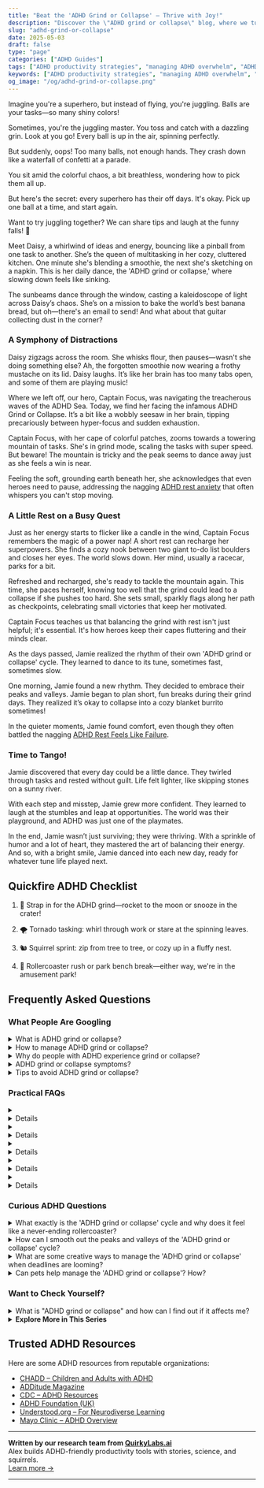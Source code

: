 ```yaml
---
title: "Beat the 'ADHD Grind or Collapse' – Thrive with Joy!"
description: "Discover the \"ADHD grind or collapse\" blog, where we turn chaos into comfort! Unpack the superhero in you with heartfelt stories and tips that feel like a warm hug. Dive in and feel understood!"
slug: "adhd-grind-or-collapse"
date: 2025-05-03
draft: false
type: "page"
categories: ["ADHD Guides"]
tags: ["ADHD productivity strategies", "managing ADHD overwhelm", "ADHD task management", "ADHD work-life balance", "ADHD coping mechanisms", "embracing ADHD quirks", "adult ADHD support"]
keywords: ["ADHD productivity strategies", "managing ADHD overwhelm", "ADHD task management", "ADHD work-life balance", "ADHD coping mechanisms", "embracing ADHD quirks", "adult ADHD support"]
og_image: "/og/adhd-grind-or-collapse.png"
---
```


Imagine you're a superhero, but instead of flying, you're juggling. Balls are your tasks—so many shiny colors!

Sometimes, you're the juggling master. You toss and catch with a dazzling grin. Look at you go! Every ball is up in the air, spinning perfectly.

But suddenly, oops! Too many balls, not enough hands. They crash down like a waterfall of confetti at a parade.

You sit amid the colorful chaos, a bit breathless, wondering how to pick them all up.

But here's the secret: every superhero has their off days. It's okay. Pick up one ball at a time, and start again.

Want to try juggling together? We can share tips and laugh at the funny falls! 🎉

Meet Daisy, a whirlwind of ideas and energy, bouncing like a pinball from one task to another. She’s the queen of multitasking in her cozy, cluttered kitchen. One minute she's blending a smoothie, the next she's sketching on a napkin. This is her daily dance, the 'ADHD grind or collapse,' where slowing down feels like sinking.

The sunbeams dance through the window, casting a kaleidoscope of light across Daisy’s chaos. She’s on a mission to bake the world’s best banana bread, but oh—there's an email to send! And what about that guitar collecting dust in the corner?

### A Symphony of Distractions

Daisy zigzags across the room. She whisks flour, then pauses—wasn't she doing something else? Ah, the forgotten smoothie now wearing a frothy mustache on its lid. Daisy laughs. It’s like her brain has too many tabs open, and some of them are playing music!

Where we left off, our hero, Captain Focus, was navigating the treacherous waves of the ADHD Sea. Today, we find her facing the infamous ADHD Grind or Collapse. It’s a bit like a wobbly seesaw in her brain, tipping precariously between hyper-focus and sudden exhaustion.

Captain Focus, with her cape of colorful patches, zooms towards a towering mountain of tasks. She's in grind mode, scaling the tasks with super speed. But beware! The mountain is tricky and the peak seems to dance away just as she feels a win is near.

Feeling the soft, grounding earth beneath her, she acknowledges that even heroes need to pause, addressing the nagging [ADHD rest anxiety](/pages/adhd-rest-anxiety/) that often whispers you can't stop moving.

### A Little Rest on a Busy Quest

Just as her energy starts to flicker like a candle in the wind, Captain Focus remembers the magic of a power nap! A short rest can recharge her superpowers. She finds a cozy nook between two giant to-do list boulders and closes her eyes. The world slows down. Her mind, usually a racecar, parks for a bit.

Refreshed and recharged, she's ready to tackle the mountain again. This time, she paces herself, knowing too well that the grind could lead to a collapse if she pushes too hard. She sets small, sparkly flags along her path as checkpoints, celebrating small victories that keep her motivated.

Captain Focus teaches us that balancing the grind with rest isn't just helpful; it's essential. It's how heroes keep their capes fluttering and their minds clear.

As the days passed, Jamie realized the rhythm of their own 'ADHD grind or collapse' cycle. They learned to dance to its tune, sometimes fast, sometimes slow.

One morning, Jamie found a new rhythm. They decided to embrace their peaks and valleys. Jamie began to plan short, fun breaks during their grind days. They realized it’s okay to collapse into a cozy blanket burrito sometimes!

In the quieter moments, Jamie found comfort, even though they often battled the nagging [ADHD Rest Feels Like Failure](/pages/adhd-rest-feels-like-failure/).

### Time to Tango!

Jamie discovered that every day could be a little dance. They twirled through tasks and rested without guilt. Life felt lighter, like skipping stones on a sunny river.

With each step and misstep, Jamie grew more confident. They learned to laugh at the stumbles and leap at opportunities. The world was their playground, and ADHD was just one of the playmates.

In the end, Jamie wasn’t just surviving; they were thriving. With a sprinkle of humor and a lot of heart, they mastered the art of balancing their energy. And so, with a bright smile, Jamie danced into each new day, ready for whatever tune life played next.

## Quickfire ADHD Checklist

1. 🚀 Strap in for the ADHD grind—rocket to the moon or snooze in the crater!

2. 🌪️ Tornado tasking: whirl through work or stare at the spinning leaves.

3. 🐿️ Squirrel sprint: zip from tree to tree, or cozy up in a fluffy nest.

4. 🎢 Rollercoaster rush or park bench break—either way, we're in the amusement park!

## Frequently Asked Questions



### What People Are Googling

<details><summary>What is ADHD grind or collapse?</summary><p>Absolutely, I'm glad you asked about this. "ADHD grind or collapse" is a term that some people use to describe a common pattern experienced by individuals with ADHD. It often involves pushing through tasks with intense focus and effort (grinding) until they reach a point of mental or physical exhaustion (collapse). This cycle can be challenging, but understanding it is a great first step towards finding more balanced and sustainable ways to manage your energy levels.</p></details>
<details><summary>How to manage ADHD grind or collapse?</summary><p>Managing the cycle of ADHD grind or collapse can definitely feel challenging, but you’re not alone in this. A cozy tip is to start by embracing a routine that includes regular breaks and time for relaxation—think of it as scheduling mini vacations throughout your day! It’s also helpful to set realistic goals and celebrate small wins, which can keep motivation up without overextending yourself. Remember, it’s perfectly okay to adjust your pace and ask for support when you need it; doing so helps prevent burnout and keeps you moving steadily forward.</p></details>
<details><summary>Why do people with ADHD experience grind or collapse?</summary><p>Absolutely, it's a great question to ask! People with ADHD often experience what's called "grind or collapse" due to the unique ways their brains manage energy and tasks. Essentially, during the "grind," they might push themselves intensely, often fueled by a surge of interest or the pressure of a looming deadline. However, this intense expenditure of energy can lead to a "collapse," where they feel mentally and physically drained, needing a significant period of rest and recovery. It's a bit like sprinting a marathon; pacing is tricky but crucial.</p></details>
<details><summary>ADHD grind or collapse symptoms?</summary><p>Absolutely, the "grind or collapse" cycle is something many people with ADHD experience, and you're definitely not alone in this. It's like oscillating between pushing yourself extremely hard (grinding) and then hitting a wall of exhaustion (collapsing). This happens because managing energy levels can be really tricky with ADHD. Remember, finding a more balanced approach to tasks and embracing a routine that includes regular breaks can make a big difference. It’s all about discovering what works best for your unique rhythm!</p></details>
<details><summary>Tips to avoid ADHD grind or collapse?</summary><p>Absolutely, taking care of yourself is crucial, especially when managing ADHD! A great tip is to break tasks into smaller, achievable steps, setting clear and manageable goals to avoid feeling overwhelmed. Remember to schedule regular breaks for rest and relaxation—maybe a cozy corner with a book or a short walk outside. Integrating enjoyable activities that you look forward to can also keep your energy levels up and prevent burnout. Keep it balanced and gentle; you're doing great!</p></details>



### Practical FAQs

<details><summary><details>What is the meaning of 'ADHD grind or collapse'?<p>The term 'ADHD grind or collapse' refers to a pattern often experienced by individuals with ADHD where they alternate between periods of high productivity (grind) and significant drops in performance or well-being (collapse). This cycle can be influenced by various factors including stress, overstimulation, and the inconsistent availability of neurotransmitters like dopamine.</p></details></summary><p>The phrase "ADHD grind or collapse" captures a very relatable experience for many with ADHD. It describes how you might find yourself in a cycle of pushing hard through tasks (that's the "grind") and then hitting a point where you just can't go further, leading to a drop in productivity or a need for a significant break (the "collapse"). This pattern can be especially frustrating because it feels like a rollercoaster of ups and downs. Remember, recognizing this pattern is a great first step towards managing it and finding a more balanced approach to your tasks and energy levels.</p></details>
<details><summary><details>How can someone manage the 'ADHD grind or collapse' cycle?<p>Managing the 'ADHD grind or collapse' cycle involves several strategies such as setting realistic goals, maintaining a consistent schedule, using time management tools, seeking professional counseling, and possibly using medication under the guidance of a healthcare provider. It is also helpful to incorporate regular breaks, prioritize self-care, and develop a supportive network.</p></details></summary><p>Navigating the 'ADHD grind or collapse' cycle can indeed feel like a daunting rollercoaster. A great starting point is setting achievable goals that don't overwhelm you, and then breaking these down into smaller, manageable tasks. Using tools like timers or apps designed for time management can also keep you on track without feeling burnt out. Remember, regular breaks and a bit of self-care are not just treats; they're essential parts of maintaining your rhythm and health. You’re doing wonderfully by seeking out strategies, so give yourself a pat on the back!</p></details>
<details><summary><details>What are the signs of the 'collapse' phase in 'ADHD grind or collapse'?<p>The 'collapse' phase of 'ADHD grind or collapse' is typically characterized by symptoms such as extreme fatigue, decreased motivation, feelings of overwhelm, procrastination, and sometimes increased irritability or mood swings. This phase can result in diminished productivity and can significantly impact daily functioning.</p></details></summary><p>Absolutely, recognizing the 'collapse' phase in the cycle of 'ADHD grind or collapse' is so important for managing your wellbeing. This phase often feels like hitting an emotional and physical wall after periods of high productivity or intense focus, known as the 'grind' phase. You might find yourself feeling unusually tired, struggling to start or finish tasks, and feeling overwhelmed or irritable more easily than usual. It's a signal from your body and mind to slow down and take care, so listening to these cues and allowing yourself some rest and recovery is key.</p></details>
<details><summary><details>Can therapy help with 'ADHD grind or collapse'?<p>Yes, therapy can be very beneficial in managing 'ADHD grind or collapse'. Cognitive-behavioral therapy (CBT) and other forms of psychotherapy can help individuals understand and manage their symptoms, develop coping strategies, and work through the emotional and psychological challenges associated with ADHD.</p></details></summary><p>Absolutely, therapy can be a wonderful support when dealing with the 'ADHD grind or collapse' cycle. Techniques like Cognitive-Behavioral Therapy (CBT) are particularly helpful in understanding your patterns and creating practical strategies to manage your energy and tasks more effectively. A therapist can also provide a compassionate space to explore the emotional ups and downs that come with ADHD. Together, you can work on building a more balanced approach to your daily challenges, making things feel a bit more manageable.</p></details>
<details><summary><details>Is medication necessary to manage 'ADHD grind or collapse'?<p>Medication is not necessary for everyone with 'ADHD grind or collapse', but it can be an effective component of treatment for some individuals. Stimulant medications, as well as non-stimulant options, can help improve focus, reduce impulsivity, and stabilize energy levels, potentially mitigating the extremes of the grind and collapse cycle. Decisions about medication should always be made in consultation with a healthcare professional.</p></details></summary><p>Absolutely! Whether or not to use medication to manage the 'ADHD grind or collapse' varies from person to person. While medications, like stimulants and non-stimulants, can indeed help smooth out those intense fluctuations in energy and focus, they're just one of many tools you might consider. It's always best to chat with a healthcare provider to tailor a plan that fits you perfectly, taking into account your unique needs and lifestyle. Remember, finding the right balance often involves a mix of strategies, including medication, behavioral techniques, and lifestyle adjustments.</p></details>



### Curious ADHD Questions

<details><summary>What exactly is the 'ADHD grind or collapse' cycle and why does it feel like a never-ending rollercoaster?</summary><p>Ah, the 'ADHD grind or collapse' cycle can certainly feel like a never-ending rollercoaster, can't it? It’s a common pattern where you might find yourself in a phase of high productivity (the 'grind'), pushing through tasks with intense focus, often fueled by a sense of urgency or hyperfocus. Then, suddenly, there’s a shift to feeling overwhelmed or exhausted, leading to a drop in activity levels (the 'collapse'). This cycle happens because folks with ADHD often use up a lot of their mental and emotional energy during the grind phase, leaving little in the tank for consistent pacing. It’s like burning bright and fast, but not always lasting—the key is finding balance and strategies that help even out the highs and lows.</p></details>
<details><summary>How can I smooth out the peaks and valleys of the 'ADHD grind or collapse' cycle?</summary><p>It’s so cozy to find ways to balance that classic ADHD cycle of intense grinding followed by total collapse, isn’t it? One helpful trick is to set a timer to take short breaks during a task, letting your mind rest before it feels overwhelmed. Also, try to sprinkle your day with varied activities that engage different parts of your brain – mix up creative tasks with more structured, simple chores. Lastly, a little self-compassion goes a long way; remind yourself that it's perfectly okay to have ups and downs, and each day gives us a fresh start to try again.</p></details>
<details><summary>What are some creative ways to manage the 'ADHD grind or collapse' when deadlines are looming?</summary><p>Absolutely, managing those looming deadlines can definitely feel overwhelming, but there are some creative ways to help you through. One approach is to break your work into smaller, more manageable tasks and reward yourself after completing each one – maybe with a small treat or a five-minute dance break! It’s also helpful to switch up your environment; sometimes a change of scenery can really boost your focus and motivation. Lastly, don't hesitate to lean on your support network—sometimes just talking through your tasks or sharing your progress with a friend can reenergize you and help keep the momentum going.</p></details>
<details><summary>Can pets help manage the 'ADHD grind or collapse'? How?</summary><p>Absolutely, pets can be wonderful companions in managing the ADHD grind or collapse! Having a furry friend around can offer a soothing presence, which may help reduce feelings of overwhelm and provide comfort during more intense moments. Pets also encourage a routine with their feeding and exercise schedules, which can help bring some structure to your day — a common struggle for those with ADHD. Plus, the simple act of caring for someone else (like a pet) can boost your mood and distract from less pleasant tasks, making the daily grind a bit more enjoyable.</p></details>



### Want to Check Yourself?

<details><summary>What is "ADHD grind or collapse" and how can I find out if it affects me?</summary><p>The term "ADHD grind or collapse" refers to a common pattern many individuals with ADHD experience, where they go through phases of high productivity (grinding) followed by periods of exhaustion or decreased function (collapse). This cycle can be influenced by the fluctuating energy levels and variable focus that are characteristic of ADHD. To figure out if this affects you, you might reflect on your own patterns: Do you often find yourself pushing incredibly hard on tasks, feeling highly motivated, only to later hit a wall of fatigue or disinterest? Keeping a simple journal of your productivity levels and emotional state over a few weeks can be really insightful. This self-awareness can be a cozy blanket, helping you understand your unique rhythms and needs.</p></details>

<script type="application/ld+json">
{
  "@context": "https://schema.org",
  "@type": "FAQPage",
  "mainEntity": [
    {
      "@type": "Question",
      "name": "What is ADHD grind or collapse?",
      "acceptedAnswer": {
        "@type": "Answer",
        "text": "Absolutely, I'm glad you asked about this. \"ADHD grind or collapse\" is a term that some people use to describe a common pattern experienced by individuals with ADHD. It often involves pushing through tasks with intense focus and effort (grinding) until they reach a point of mental or physical exhaustion (collapse). This cycle can be challenging, but understanding it is a great first step towards finding more balanced and sustainable ways to manage your energy levels."
      }
    },
    {
      "@type": "Question",
      "name": "How to manage ADHD grind or collapse?",
      "acceptedAnswer": {
        "@type": "Answer",
        "text": "Managing the cycle of ADHD grind or collapse can definitely feel challenging, but you\u2019re not alone in this. A cozy tip is to start by embracing a routine that includes regular breaks and time for relaxation\u2014think of it as scheduling mini vacations throughout your day! It\u2019s also helpful to set realistic goals and celebrate small wins, which can keep motivation up without overextending yourself. Remember, it\u2019s perfectly okay to adjust your pace and ask for support when you need it; doing so helps prevent burnout and keeps you moving steadily forward."
      }
    },
    {
      "@type": "Question",
      "name": "Why do people with ADHD experience grind or collapse?",
      "acceptedAnswer": {
        "@type": "Answer",
        "text": "Absolutely, it's a great question to ask! People with ADHD often experience what's called \"grind or collapse\" due to the unique ways their brains manage energy and tasks. Essentially, during the \"grind,\" they might push themselves intensely, often fueled by a surge of interest or the pressure of a looming deadline. However, this intense expenditure of energy can lead to a \"collapse,\" where they feel mentally and physically drained, needing a significant period of rest and recovery. It's a bit like sprinting a marathon; pacing is tricky but crucial."
      }
    },
    {
      "@type": "Question",
      "name": "ADHD grind or collapse symptoms?",
      "acceptedAnswer": {
        "@type": "Answer",
        "text": "Absolutely, the \"grind or collapse\" cycle is something many people with ADHD experience, and you're definitely not alone in this. It's like oscillating between pushing yourself extremely hard (grinding) and then hitting a wall of exhaustion (collapsing). This happens because managing energy levels can be really tricky with ADHD. Remember, finding a more balanced approach to tasks and embracing a routine that includes regular breaks can make a big difference. It\u2019s all about discovering what works best for your unique rhythm!"
      }
    },
    {
      "@type": "Question",
      "name": "Tips to avoid ADHD grind or collapse?",
      "acceptedAnswer": {
        "@type": "Answer",
        "text": "Absolutely, taking care of yourself is crucial, especially when managing ADHD! A great tip is to break tasks into smaller, achievable steps, setting clear and manageable goals to avoid feeling overwhelmed. Remember to schedule regular breaks for rest and relaxation\u2014maybe a cozy corner with a book or a short walk outside. Integrating enjoyable activities that you look forward to can also keep your energy levels up and prevent burnout. Keep it balanced and gentle; you're doing great!"
      }
    }
  ]
}
</script>
<script type="application/ld+json">
{
  "@context": "https://schema.org",
  "@type": "Article",
  "author": {
    "@type": "Person",
    "name": "QuirkyLabs",
    "url": "https://quirkylabs.ai/about"
  },
  "headline": "\"Beat the 'ADHD Grind or Collapse' \u2013 Thrive with Joy!\"",
  "mainEntityOfPage": "https://blog.quirkylabs.ai/pages/adhd-grind-or-collapse/",
  "datePublished": "2025-05-03"
}
</script>
<script type="application/ld+json">
{
  "@context": "https://schema.org",
  "@type": "BreadcrumbList",
  "itemListElement": [
    {
      "@type": "ListItem",
      "position": 1,
      "name": "Home",
      "item": "https://quirkylabs.ai/"
    },
    {
      "@type": "ListItem",
      "position": 2,
      "name": "Blog",
      "item": "https://blog.quirkylabs.ai/"
    },
    {
      "@type": "ListItem",
      "position": 3,
      "name": "\"Beat the 'ADHD Grind or Collapse' \u2013 Thrive with Joy!\"",
      "item": "https://blog.quirkylabs.ai/pages/adhd-grind-or-collapse/"
    }
  ]
}
</script>

<details>
<summary><strong>Explore More in This Series</strong></summary>

- [Adhd Breaks Trigger Panic](/pages/adhd-breaks-trigger-panic/)
- [Adhd Wired But Tired](/pages/adhd-wired-but-tired/)
- [Adhd Crash After Focus](/pages/adhd-crash-after-focus/)
- [Adhd Anxiety On Weekends](/pages/adhd-anxiety-on-weekends/)
- [Adhd Always Be Doing](/pages/adhd-always-be-doing/)
- [Adhd Cant Sit Still](/pages/adhd-cant-sit-still/)
- [Adhd Rest Anxiety](/pages/adhd-rest-anxiety/)
- [Adhd Struggles With Balance](/pages/adhd-struggles-with-balance/)
</details>



## Trusted ADHD Resources

Here are some ADHD resources from reputable organizations:

- [CHADD – Children and Adults with ADHD](https://chadd.org)
- [ADDitude Magazine](https://www.additudemag.com)
- [CDC – ADHD Resources](https://www.cdc.gov/ncbddd/adhd)
- [ADHD Foundation (UK)](https://www.adhdfoundation.org.uk)
- [Understood.org – For Neurodiverse Learning](https://www.understood.org)
- [Mayo Clinic – ADHD Overview](https://www.mayoclinic.org/diseases-conditions/adhd)


---

**Written by our research team from [QuirkyLabs.ai](https://quirkylabs.ai)**  
Alex builds ADHD-friendly productivity tools with stories, science, and squirrels.  
[Learn more →](https://quirkylabs.ai)

---